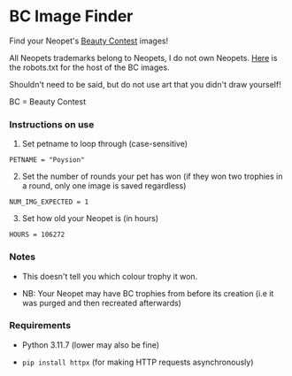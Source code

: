 # BC Image Finder

Find your Neopet's [Beauty Contest](https://www.jellyneo.net/?go=beautycontest) images!

All Neopets trademarks belong to Neopets, I do not own Neopets. [Here](https://upload.neopets.com/robots.txt) is the robots.txt for the host of the BC images.

Shouldn't need to be said, but do not use art that you didn't draw yourself!

BC = Beauty Contest


### Instructions on use

1. Set petname to loop through (case-sensitive)

``PETNAME = "Poysion"``

2. Set the number of rounds your pet has won (if they won two trophies in a round, only one image is saved regardless)

``NUM_IMG_EXPECTED = 1``

3. Set how old your Neopet is (in hours)

``HOURS = 106272``


### Notes

* This doesn't tell you which colour trophy it won.

* NB: Your Neopet may have BC trophies from before its creation (i.e it was purged and then recreated afterwards)


### Requirements

* Python 3.11.7 (lower may also be fine)

* ``pip install httpx`` (for making HTTP requests asynchronously)